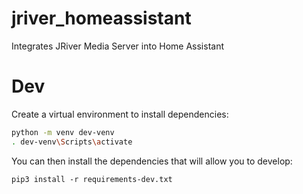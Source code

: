 # jriver_homeassistant

Integrates JRiver Media Server into Home Assistant


# Dev

Create a virtual environment to install dependencies:

```bash
python -m venv dev-venv
. dev-venv\Scripts\activate
```

You can then install the dependencies that will allow you to develop: 

`pip3 install -r requirements-dev.txt`
